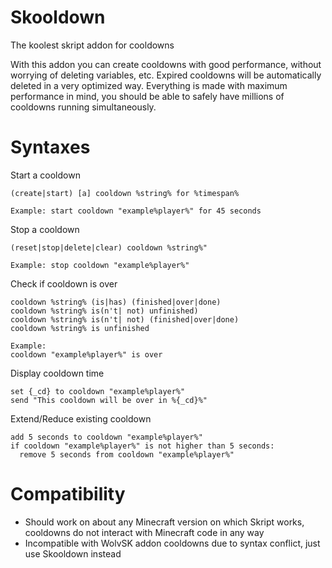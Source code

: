 # Skooldown
The koolest skript addon for cooldowns

With this addon you can create cooldowns with good performance, without worrying of deleting variables, etc.
Expired cooldowns will be automatically deleted in a very optimized way.
Everything is made with maximum performance in mind, you should be able to safely have millions of cooldowns running simultaneously.

# Syntaxes

Start a cooldown
```
(create|start) [a] cooldown %string% for %timespan%

Example: start cooldown "example%player%" for 45 seconds
```
Stop a cooldown
```
(reset|stop|delete|clear) cooldown %string%"

Example: stop cooldown "example%player%"
```
Check if cooldown is over
```
cooldown %string% (is|has) (finished|over|done)
cooldown %string% is(n't| not) unfinished)
cooldown %string% is(n't| not) (finished|over|done)
cooldown %string% is unfinished

Example:
cooldown "example%player%" is over
```
Display cooldown time
```
set {_cd} to cooldown "example%player%"
send "This cooldown will be over in %{_cd}%"
```
Extend/Reduce existing cooldown
```
add 5 seconds to cooldown "example%player%"
if cooldown "example%player%" is not higher than 5 seconds:
  remove 5 seconds from cooldown "example%player%"
```


# Compatibility
- Should work on about any Minecraft version on which Skript works, cooldowns do not interact with Minecraft code in any way
- Incompatible with WolvSK addon cooldowns due to syntax conflict, just use Skooldown instead
